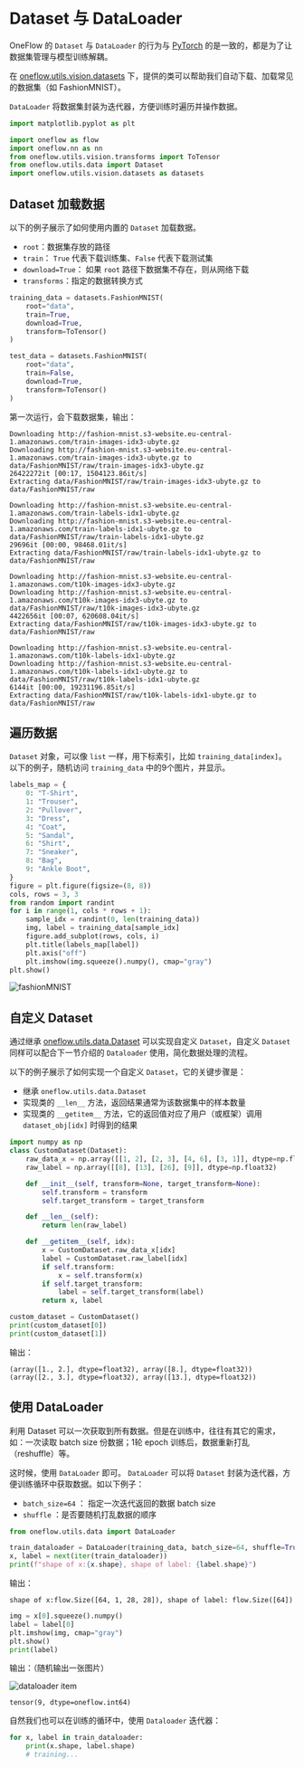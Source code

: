 # Dataset 与 DataLoader

OneFlow 的 `Dataset` 与 `DataLoader` 的行为与 [PyTorch](https://pytorch.org/tutorials/beginner/basics/data_tutorial.html) 的是一致的，都是为了让数据集管理与模型训练解耦。

在 [oneflow.utils.vision.datasets](https://oneflow.readthedocs.io/en/master/utils.html#module-oneflow.utils.vision.datasets) 下，提供的类可以帮助我们自动下载、加载常见的数据集（如 FashionMNIST）。

`DataLoader` 将数据集封装为迭代器，方便训练时遍历并操作数据。

```python
import matplotlib.pyplot as plt

import oneflow as flow
import oneflow.nn as nn
from oneflow.utils.vision.transforms import ToTensor
from oneflow.utils.data import Dataset
import oneflow.utils.vision.datasets as datasets
```

## Dataset 加载数据

以下的例子展示了如何使用内置的 `Dataset` 加载数据。

- `root`：数据集存放的路径
- `train`： `True` 代表下载训练集、`False` 代表下载测试集
- `download=True`： 如果 `root` 路径下数据集不存在，则从网络下载
- `transforms`：指定的数据转换方式


```python
training_data = datasets.FashionMNIST(
    root="data",
    train=True,
    download=True,
    transform=ToTensor()
)

test_data = datasets.FashionMNIST(
    root="data",
    train=False,
    download=True,
    transform=ToTensor()
)
```

第一次运行，会下载数据集，输出：

```text
Downloading http://fashion-mnist.s3-website.eu-central-1.amazonaws.com/train-images-idx3-ubyte.gz
Downloading http://fashion-mnist.s3-website.eu-central-1.amazonaws.com/train-images-idx3-ubyte.gz to data/FashionMNIST/raw/train-images-idx3-ubyte.gz
26422272it [00:17, 1504123.86it/s]
Extracting data/FashionMNIST/raw/train-images-idx3-ubyte.gz to data/FashionMNIST/raw

Downloading http://fashion-mnist.s3-website.eu-central-1.amazonaws.com/train-labels-idx1-ubyte.gz
Downloading http://fashion-mnist.s3-website.eu-central-1.amazonaws.com/train-labels-idx1-ubyte.gz to data/FashionMNIST/raw/train-labels-idx1-ubyte.gz
29696it [00:00, 98468.01it/s]
Extracting data/FashionMNIST/raw/train-labels-idx1-ubyte.gz to data/FashionMNIST/raw

Downloading http://fashion-mnist.s3-website.eu-central-1.amazonaws.com/t10k-images-idx3-ubyte.gz
Downloading http://fashion-mnist.s3-website.eu-central-1.amazonaws.com/t10k-images-idx3-ubyte.gz to data/FashionMNIST/raw/t10k-images-idx3-ubyte.gz
4422656it [00:07, 620608.04it/s]
Extracting data/FashionMNIST/raw/t10k-images-idx3-ubyte.gz to data/FashionMNIST/raw

Downloading http://fashion-mnist.s3-website.eu-central-1.amazonaws.com/t10k-labels-idx1-ubyte.gz
Downloading http://fashion-mnist.s3-website.eu-central-1.amazonaws.com/t10k-labels-idx1-ubyte.gz to data/FashionMNIST/raw/t10k-labels-idx1-ubyte.gz
6144it [00:00, 19231196.85it/s]
Extracting data/FashionMNIST/raw/t10k-labels-idx1-ubyte.gz to data/FashionMNIST/raw
```

## 遍历数据

`Dataset` 对象，可以像 `list` 一样，用下标索引，比如 `training_data[index]`。
以下的例子，随机访问 `training_data` 中的9个图片，并显示。

```python
labels_map = {
    0: "T-Shirt",
    1: "Trouser",
    2: "Pullover",
    3: "Dress",
    4: "Coat",
    5: "Sandal",
    6: "Shirt",
    7: "Sneaker",
    8: "Bag",
    9: "Ankle Boot",
}
figure = plt.figure(figsize=(8, 8))
cols, rows = 3, 3
from random import randint
for i in range(1, cols * rows + 1):
    sample_idx = randint(0, len(training_data))
    img, label = training_data[sample_idx]
    figure.add_subplot(rows, cols, i)
    plt.title(labels_map[label])
    plt.axis("off")
    plt.imshow(img.squeeze().numpy(), cmap="gray")
plt.show()
```

![fashionMNIST](./imgs/fashionMNIST.png)

## 自定义 Dataset

通过继承 [oneflow.utils.data.Dataset](https://oneflow.readthedocs.io/en/master/utils.html?highlight=oneflow.utils.data.Dataset#oneflow.utils.data.Dataset) 可以实现自定义 `Dataset`，自定义 `Dataset` 同样可以配合下一节介绍的 `Dataloader` 使用，简化数据处理的流程。

以下的例子展示了如何实现一个自定义 `Dataset`，它的关键步骤是：

- 继承 `oneflow.utils.data.Dataset`
- 实现类的 `__len__` 方法，返回结果通常为该数据集中的样本数量
- 实现类的 `__getitem__` 方法，它的返回值对应了用户（或框架）调用 `dataset_obj[idx]` 时得到的结果

```python
import numpy as np
class CustomDataset(Dataset):
    raw_data_x = np.array([[1, 2], [2, 3], [4, 6], [3, 1]], dtype=np.float32)
    raw_label = np.array([[8], [13], [26], [9]], dtype=np.float32)

    def __init__(self, transform=None, target_transform=None):
        self.transform = transform
        self.target_transform = target_transform

    def __len__(self):
        return len(raw_label)

    def __getitem__(self, idx):
        x = CustomDataset.raw_data_x[idx]
        label = CustomDataset.raw_label[idx]
        if self.transform:
            x = self.transform(x)
        if self.target_transform:
            label = self.target_transform(label)
        return x, label

custom_dataset = CustomDataset()
print(custom_dataset[0])
print(custom_dataset[1])
```

输出：

```text
(array([1., 2.], dtype=float32), array([8.], dtype=float32))
(array([2., 3.], dtype=float32), array([13.], dtype=float32))
```

## 使用 DataLoader

利用 Dataset 可以一次获取到所有数据。但是在训练中，往往有其它的需求，如：一次读取 batch size 份数据；1轮 epoch 训练后，数据重新打乱（reshuffle）等。

这时候，使用 `DataLoader` 即可。 `DataLoader` 可以将 `Dataset` 封装为迭代器，方便训练循环中获取数据。如以下例子：

- `batch_size=64` ： 指定一次迭代返回的数据 batch size
- `shuffle` ：是否要随机打乱数据的顺序

```python
from oneflow.utils.data import DataLoader

train_dataloader = DataLoader(training_data, batch_size=64, shuffle=True)
x, label = next(iter(train_dataloader))
print(f"shape of x:{x.shape}, shape of label: {label.shape}")
```

输出：
```text
shape of x:flow.Size([64, 1, 28, 28]), shape of label: flow.Size([64])
```

```python
img = x[0].squeeze().numpy()
label = label[0]
plt.imshow(img, cmap="gray")
plt.show()
print(label)
```

输出：（随机输出一张图片）

![dataloader item](./imgs/dataloader_item.png)

```text
tensor(9, dtype=oneflow.int64)
```

自然我们也可以在训练的循环中，使用 `Dataloader` 迭代器：

```python
for x, label in train_dataloader:
    print(x.shape, label.shape)
    # training...
```

